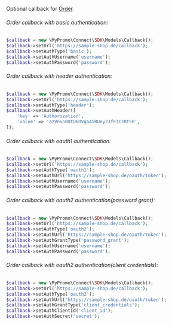 Optional callback for [Order][Order].

###### Order callback with basic authentication:

```php
$callback = new \MyPromo\Connect\SDK\Models\Callback();
$callback->setUrl('https://sample-shop.de/callback');
$callback->setAuthType('basic');
$callback->setAuthUsername('username');
$callback->setAuthPassword('password');
```

###### Order callback with header authentication:

```php
$callback = new \MyPromo\Connect\SDK\Models\Callback();
$callback->setUrl('https://sample-shop.de/callback');
$callback->setAuthType('header');
$callback->setAuthHeader([
	'key' => 'Authorization',
	'value' => 'azVnvo0DtU6OVqa4SRUey2JfFIIzRt50',
]);
```

###### Order callback with oauth1 authentication:

```php
$callback = new \MyPromo\Connect\SDK\Models\Callback();
$callback->setUrl('https://sample-shop.de/callback');
$callback->setAuthType('oauth1');
$callback->setAuthUrl('https://sample-shop.de/oauth/token');
$callback->setAuthUsername('username');
$callback->setAuthPassword('password');
```

###### Order callback with oauth2 authentication(password grant):

```php
$callback = new \MyPromo\Connect\SDK\Models\Callback();
$callback->setUrl('https://sample-shop.de/callback');
$callback->setAuthType('oauth2');
$callback->setAuthUrl('https://sample-shop.de/oauth/token');
$callback->setAuthGrantType('password_grant');
$callback->setAuthUsername('username');
$callback->setAuthPassword('password');
```

###### Order callback with oauth2 authentication(client credentials):

```php
$callback = new \MyPromo\Connect\SDK\Models\Callback();
$callback->setUrl('https://sample-shop.de/callback');
$callback->setAuthType('oauth2');
$callback->setAuthUrl('https://sample-shop.de/oauth/token');
$callback->setAuthGrantType('client_credentials');
$callback->setAuthClientId('client_id');
$callback->setAuthSecret('secret');
```

[Order]: Order.md
